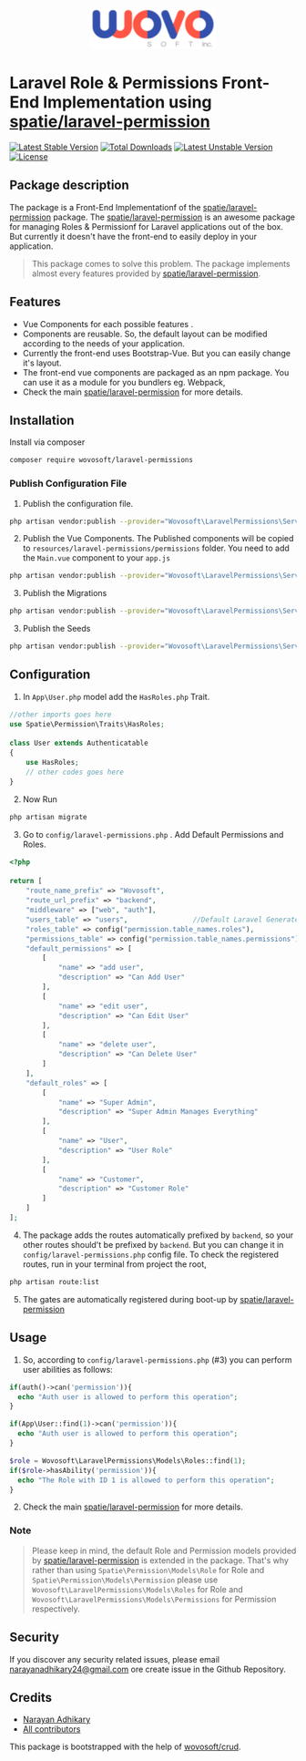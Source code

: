 <p align="center">
  <a href="https://wovosoft.com/">
    <img src="https://github.com/wovosoft/bootstrap-vue-font-awesome-picker/blob/master/wovosoft.png" alt="Wovosoft Software Development Compnay"  height="72">
  </a>
</p>

# Laravel Role & Permissions Front-End Implementation using [spatie/laravel-permission](https://github.com/spatie/laravel-permission)


[![Latest Stable Version](https://poser.pugx.org/wovosoft/laravel-permissions/v/stable)](https://packagist.org/packages/wovosoft/laravel-permissions) [![Total Downloads](https://poser.pugx.org/wovosoft/laravel-permissions/downloads)](https://packagist.org/packages/wovosoft/laravel-permissions) [![Latest Unstable Version](https://poser.pugx.org/wovosoft/laravel-permissions/v/unstable)](https://packagist.org/packages/wovosoft/laravel-permissions) [![License](https://poser.pugx.org/wovosoft/laravel-permissions/license)](https://packagist.org/packages/wovosoft/laravel-permissions)

## Package description
The package is a Front-End Implementationf of the [spatie/laravel-permission](https://github.com/spatie/laravel-permission) package. The [spatie/laravel-permission](https://github.com/spatie/laravel-permission)
is an awesome package for managing Roles & Permissionf for Laravel applications out of the box. But currently it doesn't have the front-end to easily deploy in your application.

> This package comes to solve this problem. The package implements almost every features provided by [spatie/laravel-permission](https://github.com/spatie/laravel-permission).

## Features

- Vue Components for each possible features .
- Components are reusable. So, the default layout can be modified according to the needs of your application.
- Currently the front-end uses Bootstrap-Vue. But you can easily change it's layout.
- The front-end vue components are packaged as an npm package. You can use it as a module for you bundlers eg. Webpack,
- Check the main [spatie/laravel-permission](https://github.com/spatie/laravel-permission) for more details.

## Installation

Install via composer

```bash
composer require wovosoft/laravel-permissions
```

### Publish Configuration File

1. Publish the configuration file.

```bash
php artisan vendor:publish --provider="Wovosoft\LaravelPermissions\ServiceProvider" --tag="config"
```

2. Publish the Vue Components. The Published components will be copied to `resources/laravel-permissions/permissions` folder. You need to add the `Main.vue` component to your `app.js`

```bash
php artisan vendor:publish --provider="Wovosoft\LaravelPermissions\ServiceProvider" --tag="resources"
```

3. Publish the Migrations

```bash
php artisan vendor:publish --provider="Wovosoft\LaravelPermissions\ServiceProvider" --tag="migrations"
```

3. Publish the Seeds

```bash
php artisan vendor:publish --provider="Wovosoft\LaravelPermissions\ServiceProvider" --tag="seeds"
```

## Configuration

1. In `App\User.php` model add the `HasRoles.php` Trait.

```php
//other imports goes here
use Spatie\Permission\Traits\HasRoles;

class User extends Authenticatable
{
    use HasRoles;
    // other codes goes here
}
```

2. Now Run

```bash
php artisan migrate
```

3. Go to `config/laravel-permissions.php` . Add Default Permissions and Roles.

```php
<?php

return [
    "route_name_prefix" => "Wovosoft",
    "route_url_prefix" => "backend",
    "middleware" => ["web", "auth"],
    "users_table" => "users",                //Default Laravel Generated Name
    "roles_table" => config("permission.table_names.roles"),                //comes from spatie config file.
    "permissions_table" => config("permission.table_names.permissions"),    //comes from spatie config file
    "default_permissions" => [
        [
            "name" => "add user",
            "description" => "Can Add User"
        ],
        [
            "name" => "edit user",
            "description" => "Can Edit User"
        ],
        [
            "name" => "delete user",
            "description" => "Can Delete User"
        ]
    ],
    "default_roles" => [
        [
            "name" => "Super Admin",
            "description" => "Super Admin Manages Everything"
        ],
        [
            "name" => "User",
            "description" => "User Role"
        ],
        [
            "name" => "Customer",
            "description" => "Customer Role"
        ]
    ]
];

```

4. The package adds the routes automatically prefixed by `backend`, so your other routes should't be prefixed by `backend`. But you can change it in `config/laravel-permissions.php` config file. To check the registered routes, run in your terminal from project the root,

```bash
php artisan route:list
```

5. The gates are automatically registered during boot-up by [spatie/laravel-permission](https://github.com/spatie/laravel-permission)

## Usage
1. So, according to `config/laravel-permissions.php` (#3) you can perform user abilities as follows:

```php
if(auth()->can('permission')){
  echo "Auth user is allowed to perform this operation";
}
```

```php
if(App\User::find(1)->can('permission')){
  echo "Auth user is allowed to perform this operation";
}
```

```php
$role = Wovosoft\LaravelPermissions\Models\Roles::find(1);
if($role->hasAbility('permission')){
  echo "The Role with ID 1 is allowed to perform this operation";
}
```

2. Check the main [spatie/laravel-permission](https://github.com/spatie/laravel-permission) for more details.

### Note

> Please keep in mind, the default Role and Permission models provided by [spatie/laravel-permission](https://github.com/spatie/laravel-permission) is extended in the package. That's why rather than using `Spatie\Permission\Models\Role` for Role and `Spatie\Permission\Models\Permission` please use `Wovosoft\LaravelPermissions\Models\Roles` for Role and `Wovosoft\LaravelPermissions\Models\Permissions` for Permission respectively.

## Security

If you discover any security related issues, please email narayanadhikary24@gmail.com
ore create issue in the Github Repository.

## Credits

- [Narayan Adhikary](https://github.com/wovosoft/laravel-permissions)
- [All contributors](https://github.com/wovosoft/laravel-permissions/graphs/contributors)

This package is bootstrapped with the help of
[wovosoft/crud](https://github.com/wovosoft/crud).
